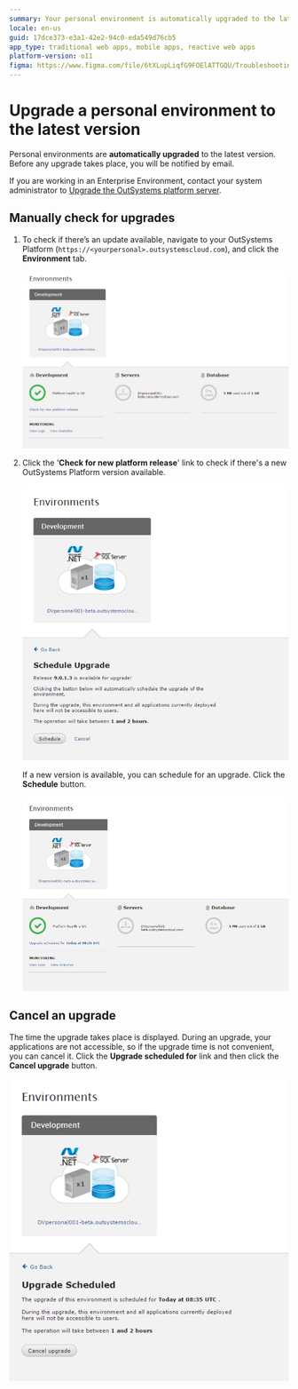 ```yaml
---
summary: Your personal environment is automatically upgraded to the latest version. If you want to be using the latest version, you can check if upgrades are available.
locale: en-us
guid: 17dce373-e3a1-42e2-94c0-eda549d76cb5
app_type: traditional web apps, mobile apps, reactive web apps
platform-version: o11
figma: https://www.figma.com/file/6tXLupLiqfG9FOElATTGQU/Troubleshooting?node-id=3327:480
---
```


# Upgrade a personal environment to the latest version

Personal environments are **automatically upgraded** to the latest version. Before any upgrade takes place, you will be notified by email.

If you are working in an Enterprise Environment, contact your system administrator to [Upgrade the OutSystems platform server](https://success.outsystems.com/Support/Enterprise_Customers/Upgrading/01_Upgrade_OutSystems_Platform).

## Manually check for upgrades

1. To check if there’s an update available, navigate to your OutSystems Platform (`https://<yourpersonal>.outsystemscloud.com`), and click the **Environment** tab.

    ![Screenshot of the OutSystems platform showing the Environment tab for checking updates.](images/upgrade-latest-version_0.png "OutSystems Environment Tab")

1. Click the '**Check for new platform release**' link to check if there's a new OutSystems Platform version available.

    ![Screenshot highlighting the 'Check for new platform release' link in the OutSystems environment.](images/upgrade-latest-version_1.png "Check for New Platform Release Link")

    If a new version is available, you can schedule for an upgrade. Click the **Schedule** button.

    ![Screenshot displaying the option to schedule an upgrade with the 'Schedule' button in the OutSystems environment.](images/upgrade-latest-version_2.png "Schedule Upgrade Button")

## Cancel an upgrade

The time the upgrade takes place is displayed. During an upgrade, your applications are not accessible, so if the upgrade time is not convenient, you can cancel it. Click the **Upgrade scheduled for** link and then click the **Cancel upgrade** button.

![Screenshot showing the 'Upgrade scheduled for' link and the 'Cancel upgrade' button in the OutSystems environment.](images/upgrade-latest-version_3.png "Cancel Upgrade Option")
